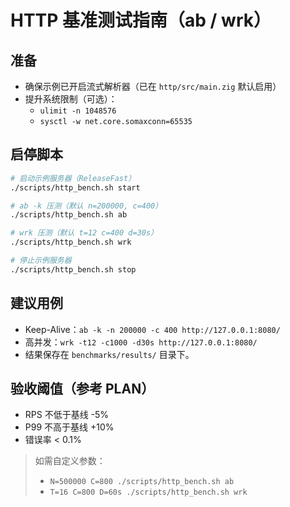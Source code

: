 # HTTP 基准测试指南（ab / wrk）

## 准备
- 确保示例已开启流式解析器（已在 `http/src/main.zig` 默认启用）
- 提升系统限制（可选）：
  - `ulimit -n 1048576`
  - `sysctl -w net.core.somaxconn=65535`

## 启停脚本
```bash
# 启动示例服务器（ReleaseFast）
./scripts/http_bench.sh start

# ab -k 压测（默认 n=200000, c=400）
./scripts/http_bench.sh ab

# wrk 压测（默认 t=12 c=400 d=30s）
./scripts/http_bench.sh wrk

# 停止示例服务器
./scripts/http_bench.sh stop
```

## 建议用例
- Keep-Alive：`ab -k -n 200000 -c 400 http://127.0.0.1:8080/`
- 高并发：`wrk -t12 -c1000 -d30s http://127.0.0.1:8080/`
- 结果保存在 `benchmarks/results/` 目录下。

## 验收阈值（参考 PLAN）
- RPS 不低于基线 -5%
- P99 不高于基线 +10%
- 错误率 < 0.1%

> 如需自定义参数：
> - `N=500000 C=800 ./scripts/http_bench.sh ab`
> - `T=16 C=800 D=60s ./scripts/http_bench.sh wrk`
